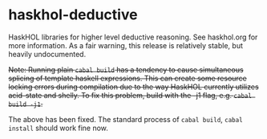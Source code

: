 # haskhol-deductive
HaskHOL libraries for higher level deductive reasoning. See haskhol.org for more information.
As a fair warning, this release is relatively stable, but heavily undocumented.

~~Note:  Running plain `cabal build` has a tendency to cause simultaneous splicing of template haskell expressions.  This can create some resource locking errors during compilation due to the way HaskHOL currently utilizes acid-state and shelly.  To fix this problem, build with the -j1 flag, e.g. `cabal build -j1`.~~

The above has been fixed.  The standard process of `cabal build`, `cabal install` should work fine now.
